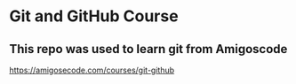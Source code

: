 # Git and GitHub Course

## This repo was used to learn git from Amigoscode

https://amigosecode.com/courses/git-github


